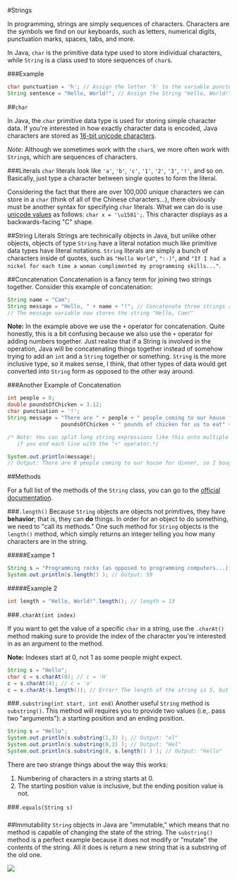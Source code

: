 #Strings

In programming, strings are simply sequences of characters. Characters are the symbols we find on our keyboards, such as letters, numerical digits, punctuation marks, spaces, tabs, and more.

In Java, `char` is the primitive data type used to store individual characters, while `String` is a class used to store sequences of `char`s.

###Example
```java
char punctuation = 'h'; // Assign the letter 'h' to the variable punctuation.
String sentence = "Hello, World!"; // Assign the String "Hello, World!" to the variable sentence.
```

##`char`

In Java, the `char` primitive data type is used for storing simple character data. If you're interested in how exactly character data is encoded, Java characters are stored as [16-bit unicode characters](http://en.wikipedia.org/wiki/UTF-16).

*Note:* Although we sometimes work with the `char`s, we more often work with `String`s, which are sequences of characters.

###Literals
`char` literals look like `'a'`, `'b'`, `'c'`, `'1'`, `'2'`, `'3'`, `'!'`, and so on. Basically, just type a character between single quotes to form the literal.

Considering the fact that there are over 100,000 unique characters we can store in a `char` (think of all of the Chinese characters...), there obviously must be another syntax for specifying `char` literals. What we can do is use [unicode values](http://en.wikipedia.org/wiki/List_of_Unicode_characters) as follows: `char x = '\u1581';`. This character displays as a backwards-facing "C" shape.

##String Literals
Strings are technically objects in Java, but unlike other objects, objects of type `String` have a literal notation much like primitive data types have literal notations. `String` literals are simply a bunch of characters inside of quotes, such as `"Hello World"`, `":-)"`, and `"If I had a nickel for each time a woman complimented my programming skills..."`.

##Concatenation
Concatenation is a fancy term for joining two strings together. Consider this example of concatenation:

```java
String name = "Cam";
String message = "Hello, " + name + "!"; // Concatenate three strings and assign them to the message variable.
// The message variable now stores the string "Hello, Cam!"
```

**Note:** In the example above we use the `+` operator for concatenation. Quite honestly, this is a bit confusing because we also use the `+` operator for adding numbers together. Just realize that if a String is involved in the operation, Java will be concatenating things together instead of somehow trying to add an `int` and a `String` together or something. `String` is the more inclusive type, so it makes sense, I think, that other types of data would get converted into `String` form as opposed to the other way around.

###Another Example of Concatenation
```Java
int people = 8;
double poundsOfChicken = 3.12;
char punctuation = '!';
String message = "There are " + people + " people coming to our house for dinner, so I bought " +
                 poundsOfChicken + " pounds of chicken for us to eat" + punctuation;

/* Note: You can split long string expressions like this onto multiple lines
   if you end each line with the "+" operator.*/

System.out.println(message);
// Output: There are 8 people coming to our house for dinner, so I bought 3.12 pounds of chicken for us to eat!
```
##Methods

For a full list of the methods of the `String` class, you can go to the [official documentation](http://docs.oracle.com/javase/7/docs/api/java/lang/String.html#method_summary).

###`.length()`
Because `String` objects are objects not primitives, they have **behavior**; that is, they can **do** things. In order for an object to do something, we need to "call its methods." One such method for `String` objects is the `length()` method, which simply returns an integer telling you how many characters are in the string.

#####Exampe 1
```java
String s = "Programming rocks (as opposed to programming computers...)!";
System.out.println(s.length() ); // Output: 59
```
#####Example 2
```java
int length = "Hello, World!".length(); // length = 13
```

###`.charAt(int index)`

If you want to get the value of a specific `char` in a string, use the `.charAt()` method making sure to provide the index of the character you're interested in as an argument to the method.

**Note:** Indexes start at 0, not 1 as some people might expect.

```java
String s = "Hello";
char c = s.charAt(0); // c = 'H'
c = s.charAt(4); // c = 'o'
c = s.charAt(s.length()); // Error! The length of the string is 5, but there are only characters in positions 0-4.
```

###`.substring(int start, int end)`
Another useful `String` method is `substring()`. This method will requires you to provide two values (i.e,. pass two "arguments"): a starting position and an ending position. 

```java
String s = "Hello";
System.out.println(s.substring(1,3) ); // Output: "el"
System.out.println(s.substring(0,3) ); // Output: "Hel"
System.out.println(s.substring(0, s.length() ) ); // Output: "Hello"
```

There are two strange things about the way this works:
1. Numbering of characters in a string starts at 0.
2. The starting position value is inclusive, but the ending position value is not.

###`.equals(String s)`

###

##Immutability
`String` objects in Java are "immutable," which means that no method is capable of changing the state of the string. The `substring()` method is a perfect example because it does not modify or "mutate" the contents of the string. All it does is return a new string that is a substring of the old one.

![](http://christensenacademy.org/img/signature.png)
